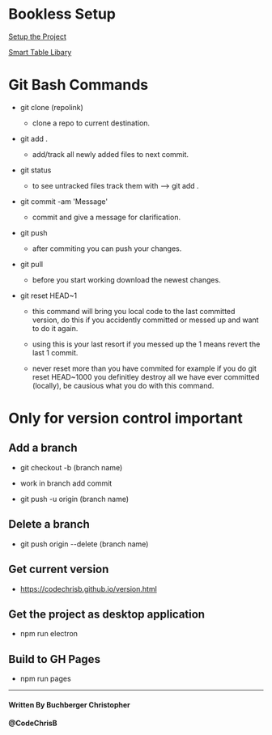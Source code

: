 # Bookless Setup

[Setup the Project](github.com/CodeChrisB/booklessdocs/md/setup.md)


[Smart Table Libary](https://lorenzofox3.github.io/smart-table-website/)

# Git Bash Commands

- git clone (repolink)                      
    - clone a repo to current destination.

- git add .                 
    - add/track all newly added files to next commit.

- git status                
    - to see untracked files track them with --> git add .

- git commit -am 'Message'                  
    - commit and give a message for clarification.

- git push                                  
    - after commiting you can push your changes.

- git pull                                  
    - before you start working download the newest changes.

- git reset HEAD~1

    - this command will bring you local code to the last committed version, do this if you accidently committed or messed up and want to do it again.

    - using this is your last resort if you messed up the 1 means revert the last 1 commit.

    - never reset more than you have commited for example if you do git reset HEAD~1000 you definitley destroy all we have ever committed (locally), be causious what you do with this command.


# Only for version control important

## Add a branch

- git checkout -b (branch name)

- work in branch add commit

- git push -u origin (branch name)

## Delete a branch

- git push origin --delete (branch name)

## Get current version

- https://codechrisb.github.io/version.html

## Get the project as desktop application

- npm run electron

## Build to GH Pages

- npm run pages

---     
#### Written By Buchberger Christopher
#### @CodeChrisB 
